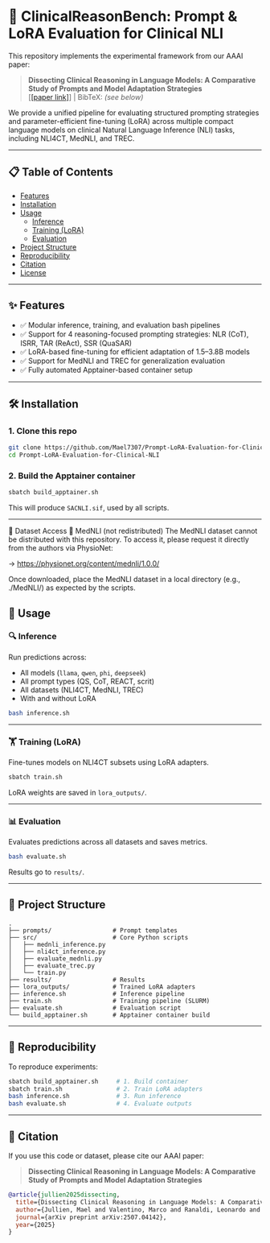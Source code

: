 # 🧠 ClinicalReasonBench: Prompt & LoRA Evaluation for Clinical NLI

This repository implements the experimental framework from our AAAI paper:

> **Dissecting Clinical Reasoning in Language Models: A Comparative Study of Prompts and Model Adaptation Strategies**  
> [[[paper link]](https://arxiv.org/abs/2507.04142)] | BibTeX: *(see below)*

We provide a unified pipeline for evaluating structured prompting strategies and parameter-efficient fine-tuning (LoRA) across multiple compact language models on clinical Natural Language Inference (NLI) tasks, including NLI4CT, MedNLI, and TREC.

---

## 📋 Table of Contents

- [Features](#features)
- [Installation](#installation)
- [Usage](#usage)
  - [Inference](#inference)
  - [Training (LoRA)](#training-lora)
  - [Evaluation](#evaluation)
- [Project Structure](#project-structure)
- [Reproducibility](#reproducibility)
- [Citation](#citation)
- [License](#license)

---

## ✨ Features

- ✅ Modular inference, training, and evaluation bash pipelines
- ✅ Support for 4 reasoning-focused prompting strategies: NLR (CoT), ISRR, TAR (ReAct), SSR (QuaSAR)
- ✅ LoRA-based fine-tuning for efficient adaptation of 1.5–3.8B models
- ✅ Support for MedNLI and TREC for generalization evaluation
- ✅ Fully automated Apptainer-based container setup

---

## 🛠️ Installation

### 1. Clone this repo
```bash
git clone https://github.com/Mael7307/Prompt-LoRA-Evaluation-for-Clinical-NLI.git
cd Prompt-LoRA-Evaluation-for-Clinical-NLI
````

### 2. Build the Apptainer container

```bash
sbatch build_apptainer.sh
```

This will produce `SACNLI.sif`, used by all scripts.

---
🔑 Dataset Access
📌 MedNLI (not redistributed)
The MedNLI dataset cannot be distributed with this repository.
To access it, please request it directly from the authors via PhysioNet:

→ https://physionet.org/content/mednli/1.0.0/

Once downloaded, place the MedNLI dataset in a local directory (e.g., ./MedNLI/) as expected by the scripts.

## 🚀 Usage

### 🔍 Inference

Run predictions across:

* All models (`llama`, `qwen`, `phi`, `deepseek`)
* All prompt types (QS, CoT, REACT, scrit)
* All datasets (NLI4CT, MedNLI, TREC)
* With and without LoRA

```bash
bash inference.sh
```

---

### 🏋️ Training (LoRA)

Fine-tunes models on NLI4CT subsets using LoRA adapters.

```bash
sbatch train.sh
```

LoRA weights are saved in `lora_outputs/`.

---

### 📊 Evaluation

Evaluates predictions across all datasets and saves metrics.

```bash
bash evaluate.sh
```

Results go to `results/`.

---

## 📁 Project Structure

```
.
├── prompts/                 # Prompt templates
├── src/                     # Core Python scripts
│   ├── mednli_inference.py
│   ├── nli4ct_inference.py
│   ├── evaluate_mednli.py
│   ├── evaluate_trec.py
│   └── train.py
├── results/                 # Results
├── lora_outputs/            # Trained LoRA adapters
├── inference.sh             # Inference pipeline
├── train.sh                 # Training pipeline (SLURM)
├── evaluate.sh              # Evaluation script
└── build_apptainer.sh       # Apptainer container build
```

---

## 🔁 Reproducibility

To reproduce experiments:

```bash
sbatch build_apptainer.sh     # 1. Build container
sbatch train.sh               # 2. Train LoRA adapters
bash inference.sh             # 3. Run inference
bash evaluate.sh              # 4. Evaluate outputs
```

---

## 📄 Citation

If you use this code or dataset, please cite our AAAI paper:

> **Dissecting Clinical Reasoning in Language Models: A Comparative Study of Prompts and Model Adaptation Strategies**

```bibtex
@article{jullien2025dissecting,
  title={Dissecting Clinical Reasoning in Language Models: A Comparative Study of Prompts and Model Adaptation Strategies},
  author={Jullien, Mael and Valentino, Marco and Ranaldi, Leonardo and Freitas, Andre},
  journal={arXiv preprint arXiv:2507.04142},
  year={2025}
}
```
